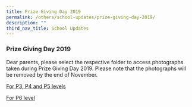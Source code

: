 ```yaml
---
title: Prize Giving Day 2019
permalink: /others/school-updates/prize-giving-day-2019/
description: ""
third_nav_title: School Updates
---
```

### Prize Giving Day 2019

Dear parents, please select the respective folder to access photographs taken during Prize Giving Day 2019. Please note that the photographs will be removed by the end of November.  

[For P3, P4 and P5 levels](https://apc01.safelinks.protection.outlook.com/?url=https%3A%2F%2Fdrive.google.com%2Fdrive%2Ffolders%2F1izTsOSPO7gCvFwe5R6bSFkNXWDB9zvW4%3Fusp%3Dsharing&data=02%7C01%7Csyairaamira%40mceducation.com%7C1bec5f5f9b284683ca7008d76c946b89%7Cba885d6c4b6e45caa859ac65db855b8d%7C0%7C0%7C637097257032236595&sdata=JemF4SPOZVJ%2BdRCYB53iB54UWn0uEkYWuNXiTuV1CoY%3D&reserved=0 "Original URL: https://drive.google.com/drive/folders/1izTsOSPO7gCvFwe5R6bSFkNXWDB9zvW4?usp=sharing. Click or tap if you trust this link.")

[For P6 level](https://apc01.safelinks.protection.outlook.com/?url=https%3A%2F%2Fdrive.google.com%2Fdrive%2Ffolders%2F1nQWplKffWWF26xSmI0cJS7Y7wJfs_kwC%3Fusp%3Dsharing&data=02%7C01%7Csyairaamira%40mceducation.com%7C1bec5f5f9b284683ca7008d76c946b89%7Cba885d6c4b6e45caa859ac65db855b8d%7C0%7C0%7C637097257032236595&sdata=0i3E4HYuQuDmEFPBNN8i0zhY4RVISYDaBlDuyHYDLA0%3D&reserved=0 "Original URL: https://drive.google.com/drive/folders/1nQWplKffWWF26xSmI0cJS7Y7wJfs_kwC?usp=sharing. Click or tap if you trust this link.")